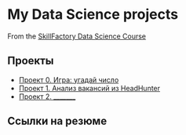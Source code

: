 # My Data Science projects
From the [SkillFactory Data Science Course](https://skillfactory.ru/data-scientist)

## Проекты

* [Проект 0. Игра: угадай число](https://github.com/anna-grigoryeva/data_science/tree/main/project_0)
* [Проект 1. Анализ вакансий из HeadHunter](https://github.com/anna-grigoryeva/data_science/tree/main/project_1)
* [Проект 2. _______](____)

## Ссылки на резюме
